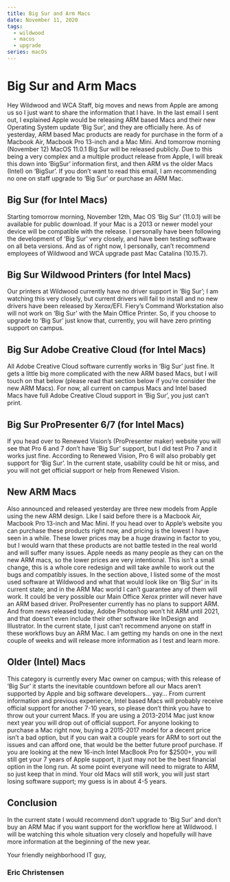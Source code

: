 ```yaml
---
title: Big Sur and Arm Macs
date: November 11, 2020
tags:
  - wildwood
  - macos
  - upgrade
series: macOs
---
```


# Big Sur and Arm Macs

Hey Wildwood and WCA Staff, big moves and news from Apple are among us so I just want to share the information that I have. In the last email I sent out, I explained Apple would be releasing ARM based Macs and their new Operating System update ‘Big Sur’, and they are officially here. As of yesterday, ARM based Mac products are ready for purchase in the form of a Macbook Air, Macbook Pro 13-inch and a Mac Mini. And tomorrow morning (November 12) MacOS 11.0.1 Big Sur will be released publicly. Due to this being a very complex and a multiple product release from Apple, I will break this down into ‘BigSur’ information first, and then ARM vs the older Macs (Intel) on ‘BigSur’. If you don’t want to read this email, I am recommending no one on staff upgrade to ‘Big Sur’ or purchase an ARM Mac.

## Big Sur (for Intel Macs)

Starting tomorrow morning, November 12th, Mac OS ‘Big Sur’ (11.0.1) will be available for public download. If your Mac is a 2013 or newer model your device will be compatible with the release. I personally have been following the development of ‘Big Sur’ very closely, and have been testing software on all beta versions. And as of right now, I personally, can’t recommend employees of Wildwood and WCA upgrade past Mac Catalina (10.15.7).

## Big Sur Wildwood Printers (for Intel Macs)

Our printers at Wildwood currently have no driver support in ‘Big Sur’; I am watching this very closely, but current drivers will fail to install and no new drivers have been released by Xerox/EFI. Fiery’s Command Workstation also will not work on ‘Big Sur’ with the Main Office Printer. So, if you choose to upgrade to ‘Big Sur’ just know that, currently, you will have zero printing support on campus.

## Big Sur Adobe Creative Cloud (for Intel Macs)

All Adobe Creative Cloud software currently works in ‘Big Sur’ just fine. It gets a little big more complicated with the new ARM based Macs, but I will touch on that below (please read that section below if you’re consider the new ARM Macs). For now, all current on campus Macs and Intel based Macs have full Adobe Creative Cloud support in ‘Big Sur’, you just can’t print.

## Big Sur ProPresenter 6/7 (for Intel Macs)

If you head over to Renewed Vision’s (ProPresenter maker) website you will see that Pro 6 and 7 don’t have ‘Big Sur’ support, but I did test Pro 7 and it works just fine. According to Renewed Vision, Pro 6 will also probably get support for ‘Big Sur’. In the current state, usability could be hit or miss, and you will not get official support or help from Renewed Vision.

## New ARM Macs

Also announced and released yesterday are three new models from Apple using the new ARM design. Like I said before there is a Macbook Air, Macbook Pro 13-inch and Mac Mini. If you head over to Apple’s website you can purchase these products right now, and pricing is the lowest I have seen in a while. These lower prices may be a huge drawing in factor to you, but I would warn that these products are not battle tested in the real world and will suffer many issues. Apple needs as many people as they can on the new ARM macs, so the lower prices are very intentional. This isn’t a small change, this is a whole core redesign and will take awhile to work out the bugs and compatibly issues. In the section above, I listed some of the most used software at Wildwood and what that would look like on ‘Big Sur’ in its current state; and in the ARM Mac world I can’t guarantee any of them will work. It could be very possible our Main Office Xerox printer will never have an ARM based driver. ProPresenter currently has no plans to support ARM. And from news released today, Adobe Photoshop won’t hit ARM until 2021, and that doesn’t even include their other software like InDesign and Illustrator. In the current state, I just can’t recommend anyone on staff in these workflows buy an ARM Mac. I am getting my hands on one in the next couple of weeks and will release more information as I test and learn more.

## Older (Intel) Macs

This category is currently every Mac owner on campus; with this release of ‘Big Sur’ it starts the inevitable countdown before all our Macs aren’t supported by Apple and big software developers… yay… From current information and previous experience, Intel based Macs will probably receive official support for another 7-10 years, so please don’t think you have to throw out your current Macs. If you are using a 2013-2014 Mac just know next year you will drop out of official support. For anyone looking to purchase a Mac right now, buying a 2015-2017 model for a decent price isn’t a bad option, but if you can wait a couple years for ARM to sort out the issues and can afford one, that would be the better future proof purchase. If you are looking at the new 16-inch Intel MacBook Pro for $2500+, you will still get your 7 years of Apple support, it just may not be the best financial option in the long run. At some point everyone will need to migrate to ARM, so just keep that in mind. Your old Macs will still work, you will just start losing software support; my guess is in about 4-5 years.

## Conclusion

In the current state I would recommend don’t upgrade to ‘Big Sur’ and don’t buy an ARM Mac if you want support for the workflow here at Wildwood. I will be watching this whole situation very closely and hopefully will have more information at the beginning of the new year.

Your friendly neighborhood IT guy,

### Eric Christensen

